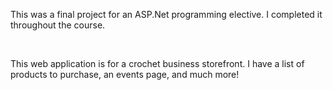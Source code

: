 <p>This was a final project for an ASP.Net programming elective. I completed it throughout the course.</p>
</br>
<p>This web application is for a crochet business storefront. I have a list of products to purchase, an events page, and much more!</p>
